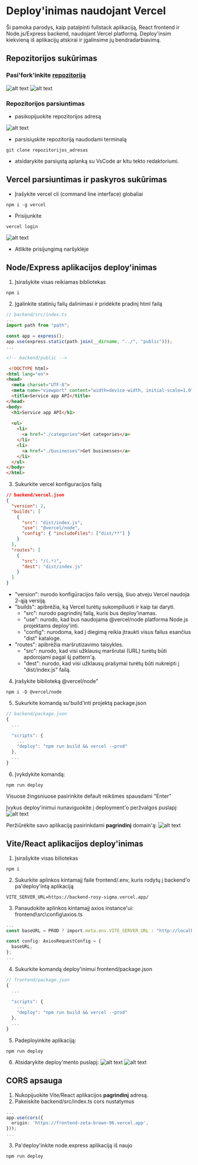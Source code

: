 # Deploy'inimas naudojant Vercel

Ši pamoka parodys, kaip patalpinti fullstack aplikaciją, React frontend ir Node.js/Express backend, naudojant Vercel platformą.
Deploy'insim kiekvieną iš aplikacijų atskirai ir įgalinsime jų bendradarbiavimą.

## Repozitorijos sukūrimas

### Pasi'fork'inkite [repozitoriją](https://github.com/rokasandreikenas/home-service-app-heroku) 
![alt text](image-1.png)
![alt text](image-2.png)

### Repozitorijos parsiuntimas

* pasikopijuokite repozitorijos adresą

![alt text](image-5.png)

* parsisiųskite repozitoriją naudodami terminalą

```
git clone repozitorijos_adresas
```

* atsidarykite parsiųstą aplanką su VsCode ar kitu tekto redaktoriumi.

## Vercel parsiuntimas ir paskyros sukūrimas

* Įrašykite vercel cli (command line interface) globaliai
```
npm i -g vercel
```

* Prisijunkite
```
vercel login
```
![alt text](image-3.png)

* Atlikite prisijungimą naršyklėje

## Node/Express aplikacijos deploy'inimas

1. Įsirašykite visas reikiamas bibliotekas
```
npm i 
```

2. Įgalinkite statinių failų dalinimasi ir pridėkite pradinį html failą
```js
// backend/src/index.ts
...
import path from "path";

const app = express();
app.use(express.static(path.join(__dirname, "../", "public")));
...
```
```html
<!-- backend/public -->

 <!DOCTYPE html>
<html lang="en">
<head>
  <meta charset="UTF-8">
  <meta name="viewport" content="width=device-width, initial-scale=1.0">
  <title>Service app API</title>
</head>
<body>
  <h1>Service app API</h1>
  
  <ul>
    <li>
      <a href="./categories">Get categories</a>
    </li>
    <li>
      <a href="./businesses">Get businesses</a>
    </li>
  </ul>
</body>
</html>
```

3. Sukurkite vercel konfiguracijos failą

```json
// backend/vercel.json 
{
  "version": 2,
  "builds": [
    {
      "src": "dist/index.js",
      "use": "@vercel/node",
      "config": { "includeFiles": ["dist/**"] }
    }
  ],
  "routes": [
    {
      "src": "/(.*)",
      "dest": "dist/index.js"
    }
  ]
}
```
* "version": nurodo konfigūracijos failo versiją, šiuo atveju Vercel naudoja 2-ąją versiją.
* "builds": apibrėžia, ką Vercel turėtų sukompiliuoti ir kaip tai daryti.
  * "src": nurodo pagrindinį failą, kuris bus deploy'inamas.
  *   "use": nurodo, kad bus naudojama @vercel/node platforma Node.js projektams deploy'inti.
  *   "config": nurodoma, kad į diegimą reikia įtraukti visus failus esančius "dist" kataloge.
* "routes": apibrėžia maršrutizavimo taisykles.
  *   "src": nurodo, kad visi užklausų maršrutai (URL) turėtų būti apdorojami pagal šį pattern'ą.
  *   "dest": nurodo, kad visi užklausų prašymai turėtų būti nukreipti į "dist/index.js" failą.

4. Įrašykite biblioteką @vercel/node"
```
npm i -D @vercel/node
```

5. Sukurkite komandą su'build'inti projektą package.json
```js
// backend/package.json
{
  ...

  "scripts": {
    ...
    "deploy": "npm run build && vercel --prod"
  },
  ...
}
```

6. Įvykdykite komandą:
```
npm run deploy
```

Visuose žingsniuose pasirinkite default reikšmes spausdami "Enter"

Įvykus deploy'inimui nunaviguokite į deployment'o peržvalgos puslapį:
![alt text](image-4.png)

Peržiūrėkite savo aplikaciją pasirinkdami __pagrindinį__ domain'ą:
![alt text](image-7.png)

## Vite/React aplikacijos deploy'inimas

1. Įsirašykite visas biliotekas
```
npm i
```

2. Sukurkite aplinkos kintamajį faile frontend/.env, kuris rodytų į backend'o pa'deploy'intą aplikaciją
```
VITE_SERVER_URL=https://backend-rosy-sigma.vercel.app/
```

3. Panaudokite aplinkos kintamajį axios instance'ui:
frontend\src\config\axios.ts
```ts
...
const baseURL = PROD ? import.meta.env.VITE_SERVER_URL : "http://localhost:3000/";

const config: AxiosRequestConfig = {
  baseURL,
};
...
```

4. Sukurkite komandą deploy'inimui frontend/package.json

```js
// frontend/package.json
{
  ...

  "scripts": {
    ...
    "deploy": "npm run build && vercel --prod"
  },
  ...
}
```

5. Padeployinkite aplikaciją:

```
npm run deploy
```

6. Atsidarykite deploy'mento puslapį:
![alt text](image-9.png)
![alt text](image-10.png)

## CORS apsauga

1. Nukopijuokite Vite/React aplikacijos __pagrindinį__ adresą.
2. Pakeiskite backend/src/index.ts cors nustatymus
```ts
...
app.use(cors({
  origin: 'https://frontend-zeta-brown-96.vercel.app',
}));
...
```
3. Pa'deploy'inkite node.express aplikaciją iš naujo

```
npm run deploy
```
